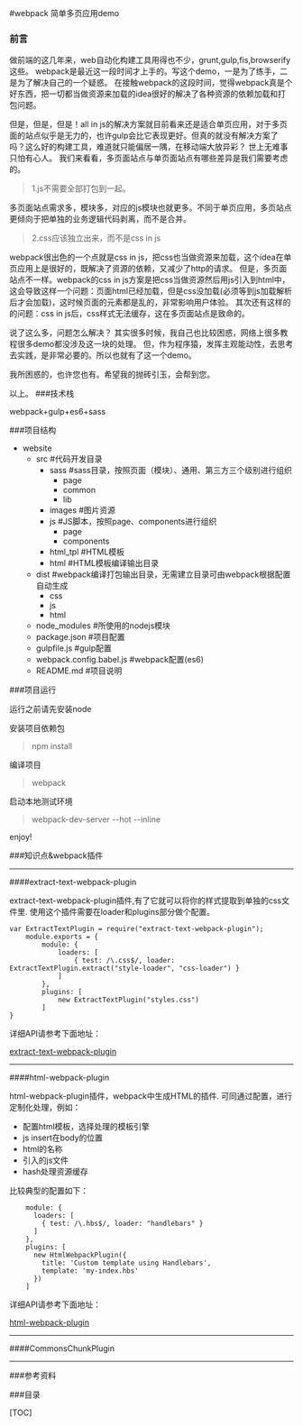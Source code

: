 #webpack 简单多页应用demo

### 前言

做前端的这几年来，web自动化构建工具用得也不少，grunt,gulp,fis,browserify这些。
webpack是最近这一段时间才上手的。写这个demo，一是为了练手，二是为了解决自己的一个疑惑。
在接触webpack的这段时间，觉得webpack真是个好东西，把一切都当做资源来加载的idea很好的解决了各种资源的依赖加载和打包问题。

但是，但是，但是！all in js的解决方案就目前看来还是适合单页应用，对于多页面的站点似乎是无力的，也许gulp会比它表现更好。但真的就没有解决方案了吗？这么好的构建工具，难道就只能偏居一隅，在移动端大放异彩？
世上无难事只怕有心人。
我们来看看，多页面站点与单页面站点有哪些差异是我们需要考虑的。

>1.js不需要全部打包到一起。

多页面站点需求多，模块多，对应的js模块也就更多。不同于单页应用，多页站点更倾向于把单独的业务逻辑代码剥离，而不是合并。

>2.css应该独立出来，而不是css in js

webpack很出色的一个点就是css in js，把css也当做资源来加载，这个idea在单页应用上是很好的，既解决了资源的依赖，又减少了http的请求。
但是，多页面站点不一样。webpack的css in js方案是把css当做资源然后用js引入到html中，这会导致这样一个问题：页面html已经加载，但是css没加载(必须等到js加载解析后才会加载)，这时候页面的元素都是乱的，非常影响用户体验。
其次还有这样的的问题：css in js后，css样式无法缓存，这在多页面站点是致命的。

说了这么多，问题怎么解决？
其实很多时候，我自己也比较困惑，网络上很多教程很多demo都没涉及这一块的处理。
但，作为程序猿，发挥主观能动性，去思考去实践，是非常必要的。所以也就有了这一个demo。

我所困惑的，也许您也有。希望我的抛砖引玉，会帮到您。

以上。
###技术栈

webpack+gulp+es6+sass

###项目结构
- website
    - src                #代码开发目录
        - sass           #sass目录，按照页面（模块）、通用、第三方三个级别进行组织
            + page
            + common
            + lib
        + images         #图片资源
        - js             #JS脚本，按照page、components进行组织
            + page
            + components
        + html_tpl       #HTML模板
        + html           #HTML模板编译输出目录
    - dist               #webpack编译打包输出目录，无需建立目录可由webpack根据配置自动生成
        + css
        + js
        + html
    + node_modules       #所使用的nodejs模块
    + package.json         #项目配置
    + gulpfile.js          #gulp配置
    + webpack.config.babel.js    #webpack配置(es6)
    + README.md            #项目说明

###项目运行

运行之前请先安装node

安装项目依赖包
>npm install

编译项目
> webpack

启动本地测试环境
> webpack-dev-server --hot --inline

enjoy!

###知识点&webpack插件

<hr>
####extract-text-webpack-plugin

extract-text-webpack-plugin插件,有了它就可以将你的样式提取到单独的css文件里.
使用这个插件需要在loader和plugins部分做个配置。

    var ExtractTextPlugin = require("extract-text-webpack-plugin");
		module.exports = {
		    module: {
		        loaders: [
		            { test: /\.css$/, loader: ExtractTextPlugin.extract("style-loader", "css-loader") }
		        ]
		    },
		    plugins: [
		        new ExtractTextPlugin("styles.css")
		    ]
    }
    
详细API请参考下面地址：

[extract-text-webpack-plugin](http://npm.taobao.org/package/extract-text-webpack-plugin "extract-text-webpack-plugin")
<hr>

####html-webpack-plugin

html-webpack-plugin插件，webpack中生成HTML的插件.
可同通过配置，进行定制化处理，例如：

* 配置html模板，选择处理的模板引擎
* js insert在body的位置
* html的名称
* 引入的js文件
* hash处理资源缓存

比较典型的配置如下：

		module: {
		  loaders: [
		    { test: /\.hbs$/, loader: "handlebars" }
		  ]
		},
		plugins: [
		  new HtmlWebpackPlugin({
		    title: 'Custom template using Handlebars',
		    template: 'my-index.hbs'
		  })
		]

详细API请参考下面地址：

[html-webpack-plugin](https://www.npmjs.com/package/html-webpack-plugin "html-webpack-plugin")
<hr>

####CommonsChunkPlugin



<hr>

###参考资料

###目录

[TOC]